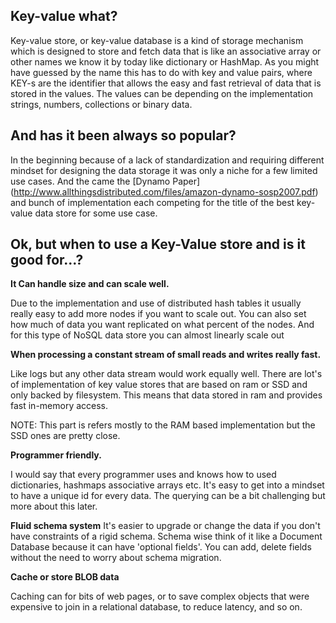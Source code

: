 ## Key-value what?
 
 Key-value store, or key-value database is a kind of storage mechanism which is designed to store and fetch 
 data that is like an associative array or other names we know it by today like dictionary or HashMap.
 As you might have guessed by the name this has to do with key and value pairs, where KEY-s are the identifier that allows the easy and fast retrieval 
 of data that is stored in the values.
 The values can be depending on the implementation strings, numbers, collections or binary data.
 
## And has it been always so popular?
  
 In the beginning because of a lack of standardization and requiring different mindset for designing the data storage it was only a niche 
 for a few limited use cases.
 And the came the [Dynamo Paper] (http://www.allthingsdistributed.com/files/amazon-dynamo-sosp2007.pdf) and bunch of implementation 
 each competing for the title of the best key-value data store for some use case.
 
## Ok, but when to use a Key-Value store and is it good for...? 
 
  
  **It Can handle size and can scale well.**
   
   Due to the implementation and use of distributed hash tables it usually really easy to add more nodes if you want to scale out. 
   You can also set how much of data you want replicated on what percent of the nodes. And for this type of NoSQL data store you can almost 
   linearly scale out 
  
  
  **When processing a constant stream of small reads and writes really fast.**
   
   Like logs but any other data stream would work equally well.
   There are lot's of implementation of key value stores that are based on ram or SSD and only backed by filesystem. 
   This means that data stored in ram and provides fast in-memory access.
 
   NOTE: This part is refers mostly to the RAM based implementation but the SSD ones are pretty close. 
   
 
  **Programmer friendly.**
  
   I would say that every programmer uses and knows how to used dictionaries, hashmaps associative arrays etc.
   It's easy to get into a mindset to have a unique id for every data.
   The querying can be a bit challenging but more about this later.
    
   **Fluid schema system** 
   It's easier to upgrade or change the data if you don't have constraints of a rigid schema. Schema wise think of it like a Document Database 
   because it can have 'optional fields'. You can add, delete fields without the need to worry about schema migration.
 
  **Cache or store BLOB data**
  
 Caching can for bits of web pages, or to save complex objects that were expensive to join in a relational database, to reduce latency, and so on.
 
